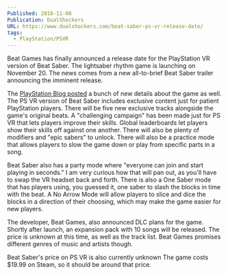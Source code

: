```yaml
---
Published: 2018-11-08
Publication: DualShockers
URL: https://www.dualshockers.com/beat-saber-ps-vr-release-date/
tags:
  - PlayStation/PSVR
---
```

Beat Games has finally announced a release date for the PlayStation VR version of Beat Saber. The lightsaber rhythm game is launching on November 20. The news comes from a new all-to-brief Beat Saber trailer announcing the imminent release.

The [PlayStation Blog posted](https://blog.us.playstation.com/2018/11/08/beat-saber-lands-on-ps-vr-november-20-with-new-content/) a bunch of new details about the game as well. The PS VR version of Beat Saber includes exclusive content just for patient PlayStation players. There will be five new exclusive tracks alongside the game's original beats. A "challenging campaign" has been made just for PS VR that lets players improve their skills. Global leaderboards let players show their skills off against one another. There will also be plenty of modifiers and "epic sabers" to unlock. There will also be a practice mode that allows players to slow the game down or play from specific parts in a song.

Beat Saber also has a party mode where "everyone can join and start playing in seconds." I am very curious how that will pan out, as you'll have to swap the VR headset back and forth. There is also a One Saber mode that has players using, you guessed it, one saber to slash the blocks in time with the beat. A No Arrow Mode will allow players to slice and dice the blocks in a direction of their choosing, which may make the game easier for new players.

The developer, Beat Games, also announced DLC plans for the game. Shortly after launch, an expansion pack with 10 songs will be released. The price is unknown at this time, as well as the track list. Beat Games promises different genres of music and artists though.

Beat Saber's price on PS VR is also currently unknown The game costs $19.99 on Steam, so it should be around that price.